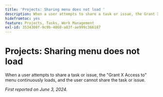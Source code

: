 ```yaml
---
title: 'Projects: Sharing menu does not load '
description: When a user attempts to share a task or issue, the Grant X Access to menu continuously loads, and the user cannot share the task or issue.
hidefromtoc: yes
feature: Projects, Tasks, Work Management
exl-id: 3534300f-9c9b-4060-a83f-ae999c366187
---
```

# Projects: Sharing menu does not load 

When a user attempts to share a task or issue, the "Grant X Access to" menu continuously loads, and the user cannot share the task or issue.

_First reported on June 3, 2024._
